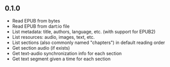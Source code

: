 ## 0.1.0

- Read EPUB from bytes
- Read EPUB from dart:io file
- List metadata: title, authors, language, etc. (with support for EPUB2)
- List resources: audio, images, text, etc.
- List sections (also commonly named "chapters") in default reading order
- Get section audio (if exists)
- Get text-audio synchronization info for each section
- Get text segment given a time for each section
